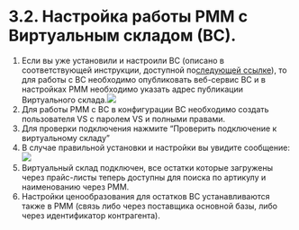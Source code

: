 # 3.2. Настройка работы РММ с Виртуальным складом \(ВС\).

1. Если вы уже установили и настроили ВС \(описано в соответствующей инструкции, доступной по[следующей ссылке](https://docs.google.com/document/d/1SXs0JYiuRXlt1gNk5YPYrHb-Pw8jHJQInpk_6i7vUho/edit?usp=sharing)\), то для работы с ВС необходимо опубликовать веб-сервис ВС и в настройках РММ необходимо указать адрес публикации Виртуального склада.![](https://github.com/andrewzola/rmm_guide/tree/294b6467d4d4465d7eb82ef456ebf65e0a62b244/3_nachalnie_nastroiki/D:/Downloads/Инструкция%20Zeta%20РММ/export/assets/image18png.png)
2. Для работы РММ с ВС в конфигурации ВС необходимо создать пользователя VS с паролем VS и полными правами.
3. Для проверки подключения нажмите “Проверить подключение к виртуальному складу”
4. В случае правильной установки и настройки вы увидите сообщение:![](https://github.com/andrewzola/rmm_guide/tree/294b6467d4d4465d7eb82ef456ebf65e0a62b244/3_nachalnie_nastroiki/D:/Downloads/Инструкция%20Zeta%20РММ/export/assets/image65png.png)
5. Виртуальный склад подключен, все остатки которые загружены через прайс-листы теперь доступны для поиска по артикулу и наименованию через РММ.
6. Настройки ценообразования для остатков ВС устанавливаются также в РММ \(связь либо через поставщика основной базы, либо через идентификатор контрагента\).


